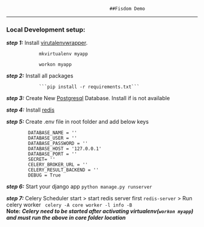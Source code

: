                                           ##Fisdom Demo
<hr>

### Local Development setup:

***step 1:***  Install [virutalenvwrapper](https://virtualenvwrapper.readthedocs.io/en/latest/).

                mkvirtualenv myapp           
                
                workon myapp 
                
 ***step 2:***  Install all packages
 
                ```pip install -r requirements.txt```
                
  ***step 3:*** Create New [Postgresql](https://www.postgresql.org/download/linux/)  Database. Install if is not available
                
  ***step 4:*** Install [redis](https://redis.io/download)     
  
  ***step 5:*** Create .env file in root folder and add below keys
  
            DATABASE_NAME = ''
            DATABASE_USER = ''
            DATABASE_PASSWORD = ''
            DATABASE_HOST = '127.0.0.1'
            DATABASE_PORT = ''
            SECRET= ''
            CELERY_BROKER_URL = ''
            CELERY_RESULT_BACKEND = ''
            DEBUG = True
  
  ***step 6:*** Start your django app
            ```python manage.py runserver``` 
            
      
  ***step 7:*** Celery Scheduler start
            > start redis server first
            ```redis-server```
            > Run celery worker
            ``` celery -A core worker -l info -B```  
            ****Note:****
            ***Celery need to be started after activating virtualenv(```workon myapp```) and must run the above in core 
            folder location***
             
                  
